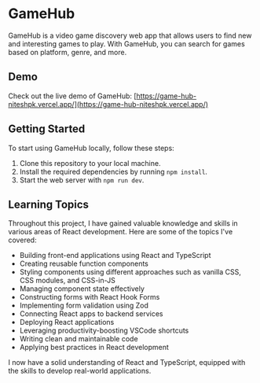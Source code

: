 # GameHub

GameHub is a video game discovery web app that allows users to find new and interesting games to play. With GameHub, you can search for games based on platform, genre, and more.

## Demo

Check out the live demo of GameHub: [https://game-hub-niteshpk.vercel.app/](https://game-hub-niteshpk.vercel.app/)

## Getting Started

To start using GameHub locally, follow these steps:

1. Clone this repository to your local machine.
2. Install the required dependencies by running `npm install`.
3. Start the web server with `npm run dev`.

## Learning Topics

Throughout this project, I have gained valuable knowledge and skills in various areas of React development. Here are some of the topics I've covered:

- Building front-end applications using React and TypeScript
- Creating reusable function components
- Styling components using different approaches such as vanilla CSS, CSS modules, and CSS-in-JS
- Managing component state effectively
- Constructing forms with React Hook Forms
- Implementing form validation using Zod
- Connecting React apps to backend services
- Deploying React applications
- Leveraging productivity-boosting VSCode shortcuts
- Writing clean and maintainable code
- Applying best practices in React development

I now have a solid understanding of React and TypeScript, equipped with the skills to develop real-world applications.
